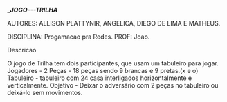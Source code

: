 ______JOGO---TRILHA_____

AUTORES: ALLISON PLATTYNIR, ANGELICA, DIEGO DE LIMA E MATHEUS.

DISCIPLINA: Progamacao pra Redes. PROF: Joao.

Descricao

O jogo de Trilha tem dois participantes, que usam um tabuleiro para jogar.
Jogadores - 2
Peças - 18 peças sendo 9 brancas e 9 pretas.(x e o)
Tabuleiro - tabuleiro com 24 casa interligados horizontalmente e verticalmente.
Objetivo - Deixar o adversário com 2 peças no tabuleiro ou deixá-lo sem movimentos.
